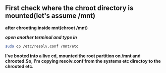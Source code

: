 ## First check where the chroot directory is mounted(let's assume /mnt)

**after chrooting inside mnt(chroot /mnt)**

***open another terminal and type in***

```bash
sudo cp /etc/resolv.conf /mnt/etc
```
**I've booted into a live cd, mounted the root partition on /mnt and chrooted.So, I'm copying resolv.conf from the systems etc directoy
to the chrooted etc.**

